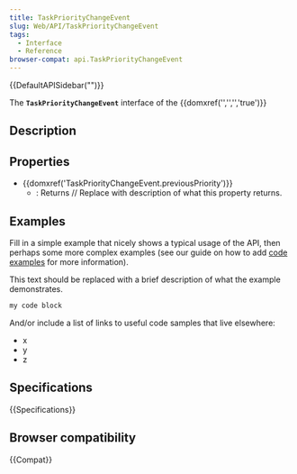 ```yaml
---
title: TaskPriorityChangeEvent
slug: Web/API/TaskPriorityChangeEvent
tags:
  - Interface
  - Reference
browser-compat: api.TaskPriorityChangeEvent
---
```

{{DefaultAPISidebar("")}}

The **`TaskPriorityChangeEvent`** interface of the {{domxref('','','','true')}} 

## Description

 

## Properties

- {{domxref('TaskPriorityChangeEvent.previousPriority')}}
  - : Returns // Replace with description of what this property returns.





## Examples

Fill in a simple example that nicely shows a typical usage of the API, then perhaps some more complex examples (see our guide on how to add [code examples](/en-US/docs/MDN/Contribute/Structures/Code_examples) for more information).

This text should be replaced with a brief description of what the example demonstrates.

```js
my code block
```

And/or include a list of links to useful code samples that live elsewhere:

*   x
*   y
*   z

## Specifications

{{Specifications}}

## Browser compatibility

{{Compat}}

